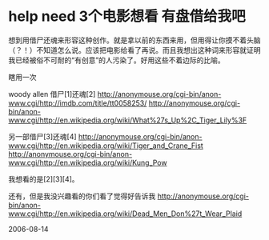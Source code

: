 # help need 3个电影想看 有盘借给我吧

想到用借尸还魂来形容这种创作。就是拿以前的东西来用，但用得让你摸不着头脑（？！）不知道怎么说。应该把电影给看了再说。而且我想出这种词来形容就证明我已经被俗不可耐的“有创意”的人污染了。好用这些不着边际的比喻。

瞎用一次

woody allen 借尸[1]还魂[2]
http://anonymouse.org/cgi-bin/anon-www.cgi/http://imdb.com/title/tt0058253/
http://anonymouse.org/cgi-bin/anon-www.cgi/http://en.wikipedia.org/wiki/What%27s_Up%2C_Tiger_Lily%3F

另一部借尸[3]还魂[4]
http://anonymouse.org/cgi-bin/anon-www.cgi/http://en.wikipedia.org/wiki/Tiger_and_Crane_Fist
http://anonymouse.org/cgi-bin/anon-www.cgi/http://en.wikipedia.org/wiki/Kung_Pow

我想看的是[2][3][4]。

还有，但是我没兴趣看的你们看了觉得好告诉我
http://anonymouse.org/cgi-bin/anon-www.cgi/http://en.wikipedia.org/wiki/Dead_Men_Don%27t_Wear_Plaid


2006-08-14